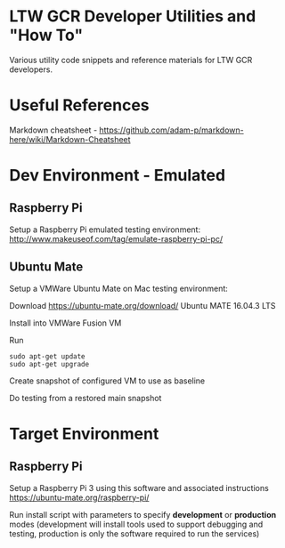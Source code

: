 # LTW GCR Developer Utilities and "How To"

Various utility code snippets and reference materials for LTW GCR developers.

# Useful References

Markdown cheatsheet - https://github.com/adam-p/markdown-here/wiki/Markdown-Cheatsheet

# Dev Environment - Emulated

## Raspberry Pi

Setup a Raspberry Pi emulated testing environment:  http://www.makeuseof.com/tag/emulate-raspberry-pi-pc/

## Ubuntu Mate 

Setup a VMWare Ubuntu Mate on Mac testing environment:

Download https://ubuntu-mate.org/download/ Ubuntu MATE 16.04.3 LTS

Install into VMWare Fusion VM

Run

```
sudo apt-get update
sudo apt-get upgrade
```
Create snapshot of configured VM to use as baseline

Do testing from a restored main snapshot

# Target Environment

## Raspberry Pi

Setup a Raspberry Pi 3 using this software and associated instructions https://ubuntu-mate.org/raspberry-pi/

Run install script with parameters to specify **development** or **production** modes (development will install tools used to support debugging and testing, production is only the software required to run the services)
